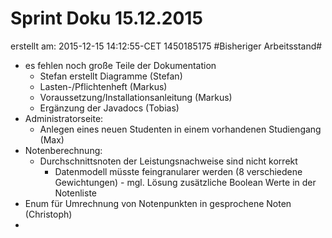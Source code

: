 # Sprint Doku 15.12.2015
erstellt am: 2015-12-15 14:12:55-CET  1450185175
#Bisheriger Arbeitsstand#
- es fehlen noch große Teile der Dokumentation
	- Stefan erstellt Diagramme (Stefan)
	- Lasten-/Pflichtenheft (Markus)
	- Voraussetzung/Installationsanleitung (Markus)
	- Ergänzung der Javadocs (Tobias)
- Administratorseite:
	- Anlegen eines neuen Studenten in einem vorhandenen Studiengang (Max)
- Notenberechnung:
	- Durchschnittsnoten der Leistungsnachweise sind nicht korrekt
		- Datenmodell müsste feingranularer werden (8 verschiedene Gewichtungen)			- mgl. Lösung zusätzliche Boolean Werte in der Notenliste
- Enum für Umrechnung von Notenpunkten in gesprochene Noten (Christoph)
- 

